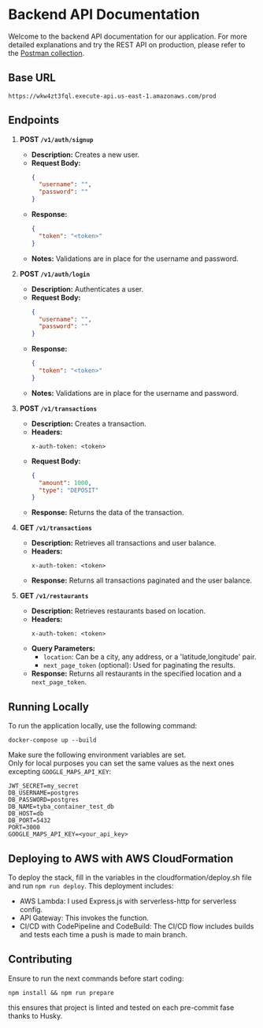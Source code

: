 # Backend API Documentation

Welcome to the backend API documentation for our application. For more detailed explanations and try the REST API on production, please refer to the [Postman collection](https://www.postman.com/orbital-module-geoscientist-50527574/workspace/tyba-test/collection/15967321-5c5c715a-a98f-4774-b7ee-dcafdc4bfd17?action=share&source=copy-link&creator=15967321&active-environment=1782ebaa-b4c8-4d59-8748-f35beb5196f9).

## Base URL

    https://wkw4zt3fql.execute-api.us-east-1.amazonaws.com/prod

## Endpoints

1. **POST `/v1/auth/signup`**
   - **Description:** Creates a new user.
   - **Request Body:** 
     ```json
     {
       "username": "",
       "password": ""
     }
     ```
   - **Response:**
     ```json
     {
       "token": "<token>"
     }
     ```
   - **Notes:** Validations are in place for the username and password.

2. **POST `/v1/auth/login`**
   - **Description:** Authenticates a user.
   - **Request Body:**
     ```json
     {
       "username": "",
       "password": ""
     }
     ```
   - **Response:**
     ```json
     {
       "token": "<token>"
     }
     ```
   - **Notes:** Validations are in place for the username and password.

3. **POST `/v1/transactions`**
   - **Description:** Creates a transaction.
   - **Headers:** 
     ``` 
     x-auth-token: <token>
     ```
   - **Request Body:**
     ```json
     {
       "amount": 1000,
       "type": "DEPOSIT"
     }
     ```
   - **Response:** Returns the data of the transaction.

4. **GET `/v1/transactions`**
   - **Description:** Retrieves all transactions and user balance.
   - **Headers:** 
     ``` 
     x-auth-token: <token>
     ```
   - **Response:** Returns all transactions paginated and the user balance.

5. **GET `/v1/restaurants`**
   - **Description:** Retrieves restaurants based on location.
   - **Headers:** 
     ``` 
     x-auth-token: <token>
     ```
   - **Query Parameters:**
     - `location`: Can be a city, any address, or a 'latitude,longitude' pair.
     - `next_page_token` (optional): Used for paginating the results.
   - **Response:** Returns all restaurants in the specified location and a `next_page_token`.

## Running Locally

To run the application locally, use the following command:

    docker-compose up --build


Make sure the following environment variables are set.  
Only for local purposes you can set the same values as the next ones excepting `GOOGLE_MAPS_API_KEY`:

```env
JWT_SECRET=my_secret
DB_USERNAME=postgres
DB_PASSWORD=postgres
DB_NAME=tyba_container_test_db
DB_HOST=db
DB_PORT=5432
PORT=3000
GOOGLE_MAPS_API_KEY=<your_api_key>
```

## Deploying to AWS with AWS CloudFormation

To deploy the stack, fill in the variables in the cloudformation/deploy.sh file and run `npm run deploy`. This deployment includes:

 - AWS Lambda: I used Express.js with serverless-http for serverless config.
 - API Gateway: This invokes the function.
 - CI/CD with CodePipeline and CodeBuild: The CI/CD flow includes builds and tests each time a push is made to main branch.

## Contributing

Ensure to run the next commands before start coding:

    npm install && npm run prepare

this ensures that project is linted and tested on each pre-commit fase thanks to Husky.

